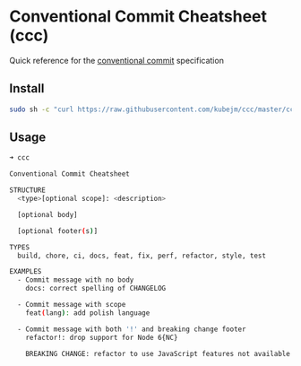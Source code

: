 # Conventional Commit Cheatsheet (ccc)

Quick reference for the [conventional commit](https://www.conventionalcommits.org/en/v1.0.0/) specification

## Install

```sh
sudo sh -c "curl https://raw.githubusercontent.com/kubejm/ccc/master/ccc -o /usr/local/bin/ccc && chmod +x /usr/local/bin/ccc"
```

## Usage

```sh
➜ ccc

Conventional Commit Cheatsheet

STRUCTURE
  <type>[optional scope]: <description>

  [optional body]

  [optional footer(s)]

TYPES
  build, chore, ci, docs, feat, fix, perf, refactor, style, test

EXAMPLES
  - Commit message with no body
    docs: correct spelling of CHANGELOG

  - Commit message with scope
    feat(lang): add polish language

  - Commit message with both '!' and breaking change footer
    refactor!: drop support for Node 6{NC}

    BREAKING CHANGE: refactor to use JavaScript features not available in Node 6.
```
